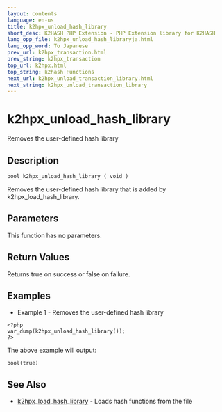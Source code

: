 ```yaml
---
layout: contents
language: en-us
title: k2hpx_unload_hash_library
short_desc: K2HASH PHP Extension - PHP Extension library for K2HASH
lang_opp_file: k2hpx_unload_hash_libraryja.html
lang_opp_word: To Japanese
prev_url: k2hpx_transaction.html
prev_string: k2hpx_transaction
top_url: k2hpx.html
top_string: k2hash Functions
next_url: k2hpx_unload_transaction_library.html
next_string: k2hpx_unload_transaction_library
---
```


# k2hpx_unload_hash_library
Removes the user-defined hash library

## Description
```
bool k2hpx_unload_hash_library ( void )
```
Removes the user-defined hash library that is added by k2hpx_load_hash_library. 

## Parameters
This function has no parameters.

## Return Values
Returns true on success or false on failure. 

## Examples
- Example 1 - Removes the user-defined hash library
```
<?php
var_dump(k2hpx_unload_hash_library());
?>
```
The above example will output:
```
bool(true)
```

## See Also
- [k2hpx_load_hash_library](k2hpx_load_hash_library.html) - Loads hash functions from the file
